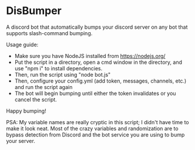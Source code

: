 # DisBumper
A discord bot that automatically bumps your discord server on any bot that supports slash-command bumping.

Usage guide:

- Make sure you have NodeJS installed from https://nodejs.org/
- Put the script in a directory, open a cmd window in the directory, and use "npm i" to install dependencies.
- Then, run the script using "node bot.js"
- Then, configure your config.yml (add token, messages, channels, etc.) and run the script again
- The bot will begin bumping until either the token invalidates or you cancel the script.

Happy bumping!

PSA: My variable names are really cryptic in this script; I didn't have time to make it look neat. Most of the crazy variables and randomization are to bypass detection from Discord and the bot service you are using to bump your server.
